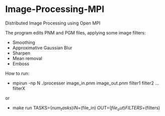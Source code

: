 # Image-Processing-MPI
Distributed Image Processing using Open MPI

The program edits PNM and PGM files, applying some image filters:
* Smoothing
* Approximative Gaussian Blur
* Sharpen
* Mean removal
* Emboss

How to run: 
* mpirun -np N ./processer image_in.pnm image_out.pnm filter1 filter2 ... filterX

or
* make run TASKS=$(num_tasks) IN=$(file_in) OUT=$(file_out) FILTERS=$(filters)
